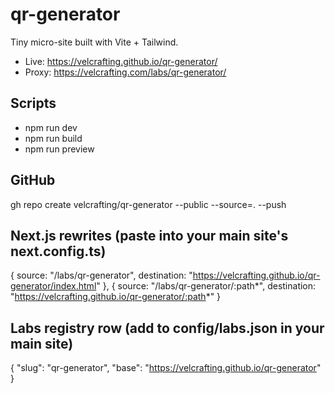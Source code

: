 # qr-generator

Tiny micro-site built with Vite + Tailwind.

- Live: https://velcrafting.github.io/qr-generator/
- Proxy: https://velcrafting.com/labs/qr-generator/

## Scripts
- npm run dev
- npm run build
- npm run preview

## GitHub
gh repo create velcrafting/qr-generator --public --source=. --push

## Next.js rewrites (paste into your main site's next.config.ts)
{
  source: "/labs/qr-generator",
  destination: "https://velcrafting.github.io/qr-generator/index.html"
},
{
  source: "/labs/qr-generator/:path*",
  destination: "https://velcrafting.github.io/qr-generator/:path*"
}

## Labs registry row (add to config/labs.json in your main site)
{ "slug": "qr-generator", "base": "https://velcrafting.github.io/qr-generator" }
